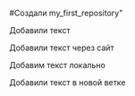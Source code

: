 #Создали  my_first_repository" 


Добавили текст

Добавили текст через сайт

Добавим текст локально

Добавили текст в новой ветке
